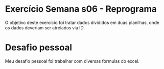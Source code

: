 
# Exercício Semana s06 - Reprograma

O objetivo deste exercício foi tratar dados divididos em duas planilhas, onde os dados deveriam ser atrelados via ID.


# Desafio pessoal

Meu desafio pessoal foi trabalhar com diversas fórmulas do excel.